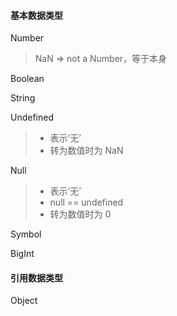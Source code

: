 #### 基本数据类型

Number

> NaN => not a Number，等于本身

Boolean

String

Undefined

> - 表示‘无’
> - 转为数值时为 NaN

Null

> - 表示‘无’
> - null == undefined
> - 转为数值时为 0

Symbol

BigInt

#### 引用数据类型

Object
